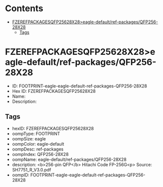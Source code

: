 



Contents
========

* [FZEREFPACKAGESQFP25628X28>eagle-default/ref-packages/QFP256-28X28](#fzerefpackagesqfp25628x28eagle-defaultref-packagesqfp256-28x28)
	* [Tags](#tags)

# FZEREFPACKAGESQFP25628X28>eagle-default/ref-packages/QFP256-28X28

- ID: FOOTPRINT-eagle-eagle-default-ref-packages-QFP256-28X28
- Hex ID: FZEREFPACKAGESQFP25628X28
- Name: 
- Description: 

## Tags

- hexID: FZEREFPACKAGESQFP25628X28
- oompType: FOOTPRINT
- oompSize: eagle
- oompColor: eagle-default
- oompDesc: ref-packages
- oompIndex: QFP256-28X28
- oompName: eagle-default/ref-packages/QFP256-28X28
- description: &lt;b&gt;256-pin QFP&lt;/b&gt; Hitachi Code FP-256G&lt;p&gt;&#xD;
Source: SH7751_R_V3.0.pdf
- oompID: FOOTPRINT-eagle-eagle-default-ref-packages-QFP256-28X28
